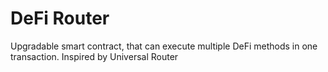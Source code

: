 # DeFi Router
Upgradable smart contract, that can execute multiple DeFi methods in one transaction. Inspired by Universal Router 
